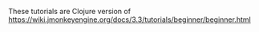 These tutorials are Clojure version of https://wiki.jmonkeyengine.org/docs/3.3/tutorials/beginner/beginner.html